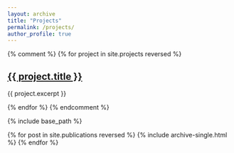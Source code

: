 ```yaml
---
layout: archive
title: "Projects"
permalink: /projects/
author_profile: true
---
```


{% comment %}
{% for project in site.projects reversed %}
  <h2><a href="{{ project.url | relative_url }}">{{ project.title }}</a></h2>
  <p>{{ project.excerpt }}</p>
{% endfor %}
{% endcomment %}


{% include base_path %}

{% for post in site.publications reversed %}
  {% include archive-single.html %}
{% endfor %}

